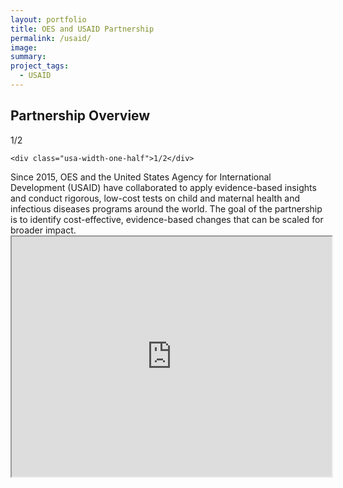 ```yaml
---
layout: portfolio
title: OES and USAID Partnership
permalink: /usaid/
image:
summary: 
project_tags:
  - USAID
---
```

## Partnership Overview

  <div class="usa-grid">
    <div class="usa-width-one-half">1/2</div>
  
    <div class="usa-width-one-half">1/2</div>
  </div>
Since 2015, OES and the United States Agency for International Development (USAID) have collaborated to apply evidence-based insights and conduct rigorous, low-cost tests on child and maternal health and infectious diseases programs around the world. The goal of the partnership is to identify cost-effective, evidence-based changes that can be scaled for broader impact.

<iframe src="https://drive.google.com/file/d/0BxayWw6MbOYbTE8tSktGRFNlNGM/preview" width="512" height="384"></iframe>


